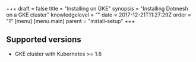 +++
draft = false
title = "Installing on GKE"
synopsis = "Installing Dotmesh on a GKE cluster"
knowledgelevel = ""
date = 2017-12-21T11:27:29Z
order = "1"
[menu]
  [menu.main]
    parent = "install-setup"
+++

## Supported versions

* GKE cluster with Kubernetes >= 1.6

